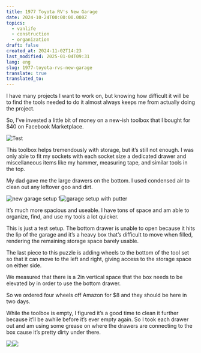 ```yaml
---
title: 1977 Toyota RV's New Garage
date: 2024-10-24T00:00:00.000Z
topics:
  - vanlife
  - construction
  - organization
draft: false
created_at: 2024-11-02T14:23
last_modified: 2025-01-04T09:31
lang: eng
slug: 1977-toyota-rvs-new-garage
translate: true
translated_to: 
---
```


I have many projects I want to work on, but knowing how difficult it will be to find the tools needed to do it almost always keeps me from actually doing the project.

So, I’ve invested a little bit of money on a new-ish toolbox that I bought for $40 on Facebook Marketplace.

![Test](https://i.imgur.com/TnnSAII.jpeg)

This toolbox helps tremendously with storage, but it’s still not enough. I was only able to fit my sockets with each socket size a dedicated drawer and miscellaneous items like my hammer, measuring tape, and similar tools in the top.

My dad gave me the large drawers on the bottom. I used condensed air to clean out any leftover goo and dirt.

![new garage setup 1](https://i.imgur.com/D6T9ZU4.jpeg)![garage setup with putter](https://i.imgur.com/MF6Cflu.jpeg)

It’s much more spacious and useable. I have tons of space and am able to organize, find, and use my tools a lot quicker.

This is just a test setup. The bottom drawer is unable to open because it hits the lip of the garage and it’s a heavy box that’s difficult to move when filled, rendering the remaining storage space barely usable.

The last piece to this puzzle is adding wheels to the bottom of the tool set so that it can move to the left and right, giving access to the storage space on either side.

We measured that there is a 2in vertical space that the box needs to be elevated by in order to use the bottom drawer.

So we ordered four wheels off Amazon for $8 and they should be here in two days.

While the toolbox is empty, I figured it’s a good time to clean it further because it’ll be awhile before it’s ever empty again. So I took each drawer out and am using some grease on where the drawers are connecting to the box cause it’s pretty dirty under there.

![](https://i.imgur.com/S5HQRFg.jpeg)![](https://i.imgur.com/jeQoA2U.jpeg)
